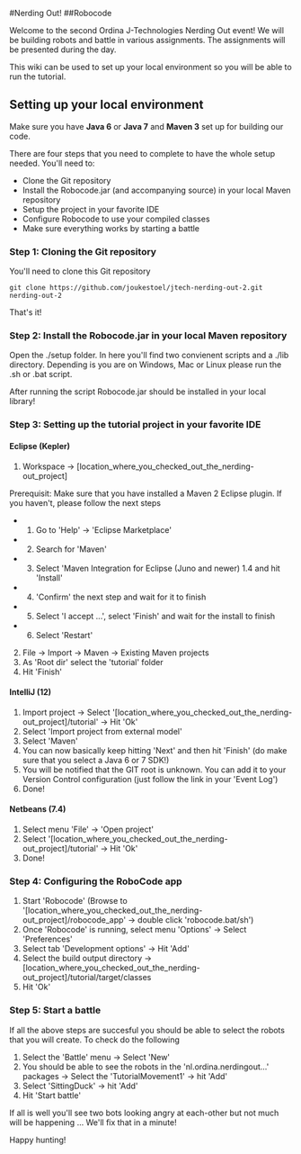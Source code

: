 #Nerding Out!
##Robocode

Welcome to the second Ordina J-Technologies Nerding Out event!
We will be building robots and battle in various assignments. The assignments will be presented during the day.

This wiki can be used to set up your local environment so you will be able to run the tutorial.

## Setting up your local environment

Make sure you have **Java 6** or **Java 7** and **Maven 3** set up for building our code.

There are four steps that you need to complete to have the whole setup needed.
You'll need to:
- Clone the Git repository
- Install the Robocode.jar (and accompanying source) in your local Maven repository 
- Setup the project in your favorite IDE
- Configure Robocode to use your compiled classes
- Make sure everything works by starting a battle

### Step 1: Cloning the Git repository
You'll need to clone this Git repository

    git clone https://github.com/joukestoel/jtech-nerding-out-2.git nerding-out-2

That's it!

### Step 2: Install the Robocode.jar in your local Maven repository
Open the ./setup folder. In here you'll find two convienent scripts and a ./lib directory. 
Depending is you are on Windows, Mac or Linux please run the .sh or .bat script.

After running the script Robocode.jar should be installed in your local library!

### Step 3: Setting up the tutorial project in your favorite IDE

#### Eclipse (Kepler)
1. Workspace -> [location_where_you_checked_out_the_nerding-out_project]

Prerequisit: Make sure that you have installed a Maven 2 Eclipse plugin. If you haven't, please follow the next steps
+ 1. Go to 'Help' -> 'Eclipse Marketplace'
+ 2. Search for 'Maven'
+ 3. Select 'Maven Integration for Eclipse (Juno and newer) 1.4 and hit 'Install'
+ 4. 'Confirm' the next step and wait for it to finish
+ 5. Select 'I accept ...', select 'Finish' and wait for the install to finish
+ 6. Select 'Restart'

2. File -> Import -> Maven -> Existing Maven projects
3. As 'Root dir' select the 'tutorial' folder
4. Hit 'Finish'

#### IntelliJ (12)
1. Import project -> Select '[location_where_you_checked_out_the_nerding-out_project]/tutorial' -> Hit 'Ok'
2. Select 'Import project from external model'
3. Select 'Maven'
4. You can now basically keep hitting 'Next' and then hit 'Finish' (do make sure that you select a Java 6 or 7 SDK!)
5. You will be notified that the GIT root is unknown. You can add it to your Version Control configuration (just follow the link in your 'Event Log')
6. Done!

#### Netbeans (7.4)
1. Select menu 'File' -> 'Open project'
2. Select '[location_where_you_checked_out_the_nerding-out_project]/tutorial' -> Hit 'Ok'
3. Done!

### Step 4: Configuring the RoboCode app

1. Start 'Robocode' (Browse to '[location_where_you_checked_out_the_nerding-out_project]/robocode_app' -> double click 'robocode.bat/sh')
2. Once 'Robocode' is running, select menu 'Options' -> Select 'Preferences'
3. Select tab 'Development options' -> Hit 'Add'
4. Select the build output directory ->  [location_where_you_checked_out_the_nerding-out_project]/tutorial/target/classes
5. Hit 'Ok'

### Step 5: Start a battle
If all the above steps are succesful you should be able to select the robots that you will create. To check do the following

1. Select the 'Battle' menu -> Select 'New'
2. You should be able to see the robots in the 'nl.ordina.nerdingout...' packages -> Select the 'TutorialMovement1' -> hit 'Add'
3. Select 'SittingDuck' -> hit 'Add'
4. Hit 'Start battle'

If all is well you'll see two bots looking angry at each-other but not much will be happening ... We'll fix that in a minute!

Happy hunting!



